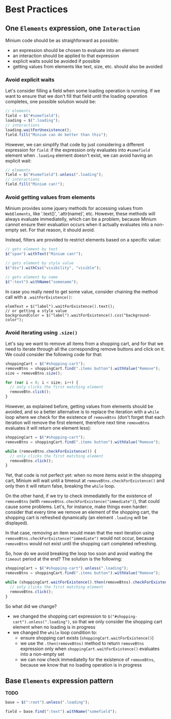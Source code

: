 # Best Practices

## One `Elements` expression, one `Interaction`

Minium code should be as straighforward as possible:

* an expression should be chosen to evaluate into an element
* an interaction should be applied to that expression
* explicit waits sould be avoided if possible
* getting values from elements like text, size, etc. should also be avoided

### Avoid explicit waits

Let's consider filling a field when some loading operation is running. If we want to ensure that
we don't fill that field until the loading operation completes, one possible solution would be:

```javascript
// elements
field = $("#somefield");
loading = $(".loading");
// interactions
loading.waitForUnexistence();
field.fill("Minium can do better than this");
```

However, we can simplify that code by just considering a different expression for `field`: if the expression
only evaluates into `#somefield` element when `.loading` element doesn't exist, we can avoid having an explicit
wait:

```javascript
// elements
field = $("#somefield").unless(".loading");
// interactions
field.fill("Minium can!");
```
### Avoid getting values from elements

Minium provides some jquery methods for accessing values from `WebElements`, like '.text()', '.attr(name)', etc.
However, these methods will always evaluate immediatelly, which can be a problem, because Minium cannot
ensure their evaluation occurs when it actually evaluates into a non-empty set. For that reason, it should avoid.

Instead, filters are provided to restrict elements based on a specific value:

```javascript
// gets element by text
$("span").withText("Minium can!"); 

// gets element by style value
$("div").withCss("visibility", "visible"); 

// gets element by name 
$(":text").withName("somename");
```

In case you really need to get some value, consider chaining the method call with a `.waitForExistence()`:

```preview
elemText = $("label").waitForExistence().text();
// or getting a style value
backgroundColor = $("label").waitForExistence().css("background-color");
```

### Avoid iterating using `.size()`

Let's say we want to remove all items from a shopping cart, and for that we need to iterate through all the 
corresponding remove buttons and click on it. We could consider the following code for that:

```javascript
shoppingCart = $("#shopping-cart");
removeBtns = shoppingCart.find(".items button").withValue("Remove");
size = removeBtns.size();

for (var i = 0; i < size; i++) {
  // only clicks the first matching element
  removeBtn.click();
}
```
However, as explained before, getting values from elements should be avoided, and so a better alternative is to replace
the iteration with a `while` loop where we check for the existence of `removeBtns` (don't forget that
each iteration will remove the first element, therefore next time `removeBtns` evaluates it will return
one element less):

```javascript
shoppingCart = $("#shopping-cart");
removeBtns = shoppingCart.find(".items button").withValue("Remove");

while (removeBtns.checkForExistence()) {
  // only clicks the first matching element
  removeBtns.click();
}
```

Yet, that code is not perfect yet: when no more items exist in the shopping cart, Minium will wait until a timeout at
`removeBtns.checkForExistence()` and only then it will return false, breaking the `while` loop.

On the other hand, if we try to check immediatelly for the existence of `removeBtns` (with `removeBtns.checkForExistence("immediate")`),
that could cause some problems. Let's, for instance, make things even harder: consider that every time we remove an element of the shopping 
cart, the shopping cart is refreshed dynamically (an element `.loading` will be displayed).

In that case, removing an item would mean that the next iteration using `removeBtns.checkForExistence("immediate")` would not occur, 
because `removeBtns` would not exist until the shopping cart completed refreshing.

So, how do we avoid breaking the loop too soon and avoid waiting the `timeout` period at the end?
The solution is the following:

```javascript
shoppingCart = $("#shopping-cart").unless(".loading");
removeBtns = shoppingCart.find(".items button").withValue("Remove");

while (shoppingCart.waitForExistence().then(removeBtns).checkForExistence("immediate")) {
  // only clicks the first matching element
  removeBtns.click();
}
```
So what did we change?

- we changed the shopping cart expression to `$("#shopping-cart").unless(".loading")`, so that we
  only consider the shopping cart element when no loading is in progress
- we changed the `while` loop condition to:
    - ensure shopping cart exists (`shoppingCart.waitForExistence()`)
    - we use the `.then(removeBtns)` method to return `removeBtns` expression only when `shoppingCart.waitForExistence()`
      evaluates into a non-empty set
    - we can now check immediatelly for the existence of `removeBtns`, because we know that no loading
      operation is in progress

## Base `Elements` expression pattern

**TODO**

```javascript
base = $(":root").unless(".loading");

field = base.find(":text").withName("somefield");
```